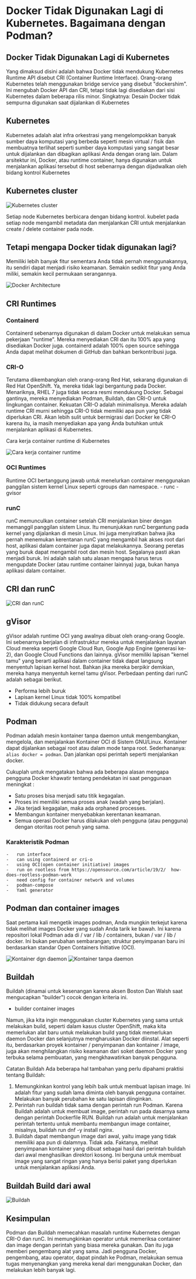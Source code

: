 # Docker Tidak Digunakan Lagi di Kubernetes. Bagaimana dengan Podman?

## Docker Tidak Digunakan Lagi di Kubernetes
Yang dimaksud disini adalah bahwa Docker tidak mendukung Kubernetes Runtime API disebut CRI (Container Runtime Interface).
Orang-orang Kubernetes telah menggunakan bridge service yang disebut "dockershim". Ini mengubah Docker API dan CRI, tetapi tidak lagi disediakan dari sisi Kubernetes dalam beberapa rilis minor. 
Singkatnya: Desain Docker tidak sempurna digunakan saat dijalankan di Kubernetes

## Kubernetes
Kubernetes adalah alat infra orkestrasi yang mengelompokkan banyak sumber daya komputasi yang berbeda seperti mesin virtual / fisik dan membuatnya terlihat seperti sumber daya komputasi yang sangat besar untuk dijalankan dan dibagikan aplikasi Anda dengan orang lain.
Dalam arsitektur ini, Docker, atau runtime container, hanya digunakan untuk menjalankan aplikasi tersebut di host sebenarnya dengan dijadwalkan oleh bidang kontrol Kubernetes

## Kubernetes cluster
![Kubernetes cluster](img/1.png)

Setiap node Kubernetes berbicara dengan bidang kontrol. kubelet pada setiap node mengambil metadata dan menjalankan CRI untuk menjalankan create / delete container pada node.

## Tetapi mengapa Docker tidak digunakan lagi?
Memiliki lebih banyak fitur sementara Anda tidak pernah menggunakannya, itu sendiri dapat menjadi risiko keamanan. Semakin sedikit fitur yang Anda miliki, semakin kecil permukaan serangannya.

![Docker Architecture](img/2.png)

## CRI Runtimes
### Containerd 
Containerd sebenarnya digunakan di dalam Docker untuk melakukan semua pekerjaan "runtime". Mereka menyediakan CRI dan itu 100% apa yang disediakan Docker juga. containerd adalah 100% open source sehingga Anda dapat melihat dokumen di GitHub dan bahkan berkontribusi juga.

### CRI-O 
Terutama dikembangkan oleh orang-orang Red Hat, sekarang digunakan di Red Hat OpenShift. Ya, mereka tidak lagi bergantung pada Docker. Menariknya, RHEL 7 juga tidak secara resmi mendukung Docker. Sebagai gantinya, mereka menyediakan Podman, Buildah, dan CRI-O untuk lingkungan container.
Kekuatan CRI-O adalah minimalisnya. Mereka adalah runtime CRI murni sehingga CRI-O tidak memiliki apa pun yang tidak diperlukan CRI. Akan lebih sulit untuk bermigrasi dari Docker ke CRI-O karena itu, ia masih menyediakan apa yang Anda butuhkan untuk menjalankan aplikasi di Kubernetes.

Cara kerja container runtime di Kubernetes

![Cara kerja container runtime](img/3.png)

### OCI Runtimes 
Runtime OCI bertanggung jawab untuk menelurkan container menggunakan panggilan sistem kernel Linux seperti cgroups dan namespace.
    -	runc 
    -	gvisor

### runC 
runC memunculkan container setelah CRI menjalankan biner dengan memanggil panggilan sistem Linux. Itu menunjukkan runC bergantung pada kernel yang dijalankan di mesin Linux.
Ini juga menyiratkan bahwa jika pernah menemukan kerentanan runC yang mengambil hak akses root dari host, aplikasi dalam container juga dapat melakukannya.
Seorang peretas yang buruk dapat mengambil root dan mesin host. Segalanya pasti akan menjadi buruk. Ini adalah salah satu alasan mengapa harus terus mengupdate Docker (atau runtime container lainnya) juga, bukan hanya aplikasi dalam container.

## CRI dan runC
![CRI dan runC](img/4.png)

## gVisor
gVisor adalah runtime OCI yang awalnya dibuat oleh orang-orang Google. Ini sebenarnya berjalan di infrastruktur mereka untuk menjalankan layanan Cloud mereka seperti Google Cloud Run, Google App Engine (generasi ke-2), dan Google Cloud Functions dan lainnya.
gVisor memiliki lapisan "kernel tamu" yang berarti aplikasi dalam container tidak dapat langsung menyentuh lapisan kernel host. Bahkan jika mereka berpikir demikian, mereka hanya menyentuh kernel tamu gVisor.
Perbedaan penting dari runC adalah sebagai berikut.
- Performa lebih buruk
- Lapisan kernel Linux tidak 100% kompatibel
- Tidak didukung secara default

## Podman
Podman adalah mesin kontainer tanpa daemon untuk mengembangkan, mengelola, dan menjalankan Kontainer OCI di Sistem GNU/Linux. Kontainer dapat dijalankan sebagai root atau dalam mode tanpa root. 
Sederhananya: `alias docker = podman`. 
Dan jalankan opsi perintah seperti menjalankan docker.

Cukuplah untuk mengatakan bahwa ada beberapa alasan mengapa pengguna Docker khawatir tentang pendekatan ini saat penggunaan meningkat :
- Satu proses bisa menjadi satu titik kegagalan.
- Proses ini memiliki semua proses anak (wadah yang berjalan).
- Jika terjadi kegagalan, maka ada orphaned processes.
- Membangun kontainer menyebabkan kerentanan keamanan.
- Semua operasi Docker harus dilakukan oleh pengguna (atau pengguna) dengan otoritas root penuh yang sama.

### Karakteristik Podman
    -	run interface 
    -	can using containerd or cri-o 
    -	using OCI(open container initiative) images
    -	run on rootless from https://opensource.com/article/19/2/  how-does-rootless-podman-work 
    -	need config for container network and volumes 
    -	podman-compose 
    -	Yaml generator

## Podman dan container images
Saat pertama kali mengetik images podman, Anda mungkin terkejut karena tidak melihat images Docker yang sudah Anda tarik ke bawah.
Ini karena repositori lokal Podman ada di / var / lib / containers, bukan / var / lib / docker. Ini bukan perubahan sembarangan; struktur penyimpanan baru ini berdasarkan standar Open Containers Initiative (OCI).

![Kontainer dgn daemon](img/5.png)
![Kontainer tanpa daemon](img/6.png)

## Buildah
Buildah (dinamai untuk kesenangan karena aksen Boston Dan Walsh saat mengucapkan "builder") cocok dengan kriteria ini.

- builder container images 

Namun, jika kita ingin menggunakan cluster Kubernetes yang sama untuk melakukan build, seperti dalam kasus cluster OpenShift, maka kita memerlukan alat baru untuk melakukan build yang tidak memerlukan daemon Docker dan selanjutnya mengharuskan Docker diinstal. Alat seperti itu, berdasarkan proyek kontainer / penyimpanan dan kontainer / image, juga akan menghilangkan risiko keamanan dari soket daemon Docker yang terbuka selama pembuatan, yang mengkhawatirkan banyak pengguna.

Catatan Buildah
Ada beberapa hal tambahan yang perlu dipahami praktisi tentang Buildah:
1.	Memungkinkan kontrol yang lebih baik untuk membuat lapisan image. Ini adalah fitur yang sudah lama diminta oleh banyak pengguna container. Melakukan banyak perubahan ke satu lapisan diinginkan.
2.	Perintah run buildah tidak sama dengan perintah run Podman. Karena Buildah adalah untuk membuat image, perintah run pada dasarnya sama dengan perintah Dockerfile RUN. Buildah run adalah untuk menjalankan perintah tertentu untuk membantu membangun image container, misalnya, buildah run dnf -y install nginx.
3.	Buildah dapat membangun image dari awal, yaitu image yang tidak memiliki apa pun di dalamnya. Tidak ada. Faktanya, melihat penyimpanan kontainer yang dibuat sebagai hasil dari perintah buildah dari awal menghasilkan direktori kosong. Ini berguna untuk membuat image yang sangat ringan yang hanya berisi paket yang diperlukan untuk menjalankan aplikasi Anda.

## Buildah Build dari awal
![Buildah](img/7.png)

## Kesimpulan
Podman dan Buildah memecahkan masalah runtime Kubernetes dengan CRI-O dan runC. Ini memungkinkan operator untuk memeriksa container dan image dengan perintah yang biasa mereka gunakan. Dan itu juga memberi pengembang alat yang sama. Jadi pengguna Docker, pengembang, atau operator, dapat pindah ke Podman, melakukan semua tugas menyenangkan yang mereka kenal dari menggunakan Docker, dan melakukan lebih banyak lagi.